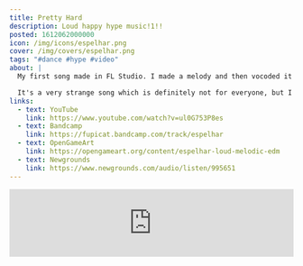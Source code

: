 ```yaml
---
title: Pretty Hard
description: Loud happy hype music!1!!
posted: 1612062000000
icon: /img/icons/espelhar.png
cover: /img/covers/espelhar.png
tags: "#dance #hype #video"
about: |
  My first song made in FL Studio. I made a melody and then vocoded it with itself, then I sampled it and made a whole song out of it.

  It's a very strange song which is definitely not for everyone, but I like it. :d
links:
  - text: YouTube
    link: https://www.youtube.com/watch?v=ul0G753P8es
  - text: Bandcamp
    link: https://fupicat.bandcamp.com/track/espelhar
  - text: OpenGameArt
    link: https://opengameart.org/content/espelhar-loud-melodic-edm
  - text: Newgrounds
    link: https://www.newgrounds.com/audio/listen/995651
---
```


<iframe style="border: 0; width: 100%; max-width: 700px; margin: auto; height: 120px;" src="https://bandcamp.com/EmbeddedPlayer/track=420157854/size=large/bgcol=333333/linkcol=ffffff/tracklist=false/artwork=small/transparent=true/" seamless><a href="https://fupicat.bandcamp.com/track/espelhar">Espelhar by fupicat</a></iframe>
